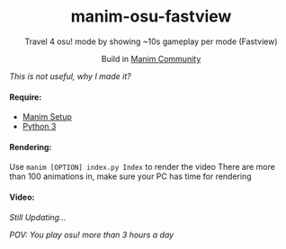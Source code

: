<h1 align="center">manim-osu-fastview</h1>
<p align="center">Travel 4 osu! mode by showing ~10s gameplay per mode (Fastview)</p>
<p align="center">Build in <a href="https://github.com/ManimCommunity/manim">Manim Community</a></p>

*This is not useful, why I made it?*

#### Require: 

- [Manim Setup](https://docs.manim.community/en/stable/installation.html)
- [Python 3](https://www.python.org/)
	
#### Rendering:
Use `manim [OPTION] index.py Index` to render the video
There are more than 100 animations in, make sure your PC has time for rendering
#### Video:

*Still Updating...*


*POV: You play osu! more than 3 hours a day*